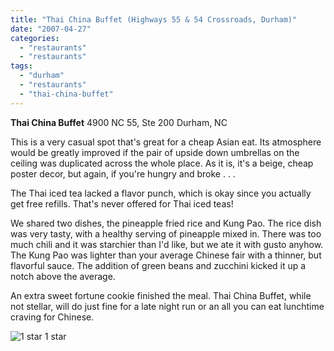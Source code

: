 ```yaml
---
title: "Thai China Buffet (Highways 55 & 54 Crossroads, Durham)"
date: "2007-04-27"
categories:
  - "restaurants"
  - "restaurants"
tags:
  - "durham"
  - "restaurants"
  - "thai-china-buffet"
---
```


**Thai China Buffet** 4900 NC 55, Ste 200 Durham, NC

This is a very casual spot that's great for a cheap Asian eat. Its atmosphere would be greatly improved if the pair of upside down umbrellas on the ceiling was duplicated across the whole place. As it is, it's a beige, cheap poster decor, but again, if you're hungry and broke . . .

The Thai iced tea lacked a flavor punch, which is okay since you actually get free refills. That's never offered for Thai iced teas!

We shared two dishes, the pineapple fried rice and Kung Pao. The rice dish was very tasty, with a healthy serving of pineapple mixed in. There was too much chili and it was starchier than I'd like, but we ate it with gusto anyhow. The Kung Pao was lighter than your average Chinese fair with a thinner, but flavorful sauce. The addition of green beans and zucchini kicked it up a notch above the average.

An extra sweet fortune cookie finished the meal. Thai China Buffet, while not stellar, will do just fine for a late night run or an all you can eat lunchtime craving for Chinese.




<div class="caption">

![1 star](http://s3.amazonaws.com/thegourmez-wpmedia/2009/04/rating_olive1.gif "rating_olive1") 1 star</div>


